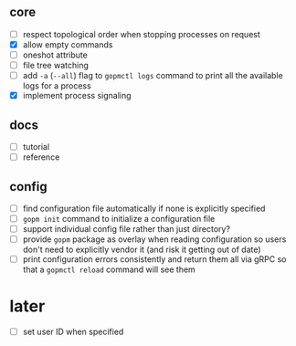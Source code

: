 ## core

- [ ] respect topological order when stopping processes on request
- [x] allow empty commands
- [ ] oneshot attribute
- [ ] file tree watching
- [ ] add `-a` (`--all`) flag to `gopmctl logs` command to print all the available logs for a process
- [x] implement process signaling

## docs
- [ ] tutorial
- [ ] reference

## config
- [ ] find configuration file automatically if none is explicitly specified
- [ ] `gopm init` command to initialize a configuration file
- [ ] support individual config file rather than just directory?
- [ ] provide `gopm` package as overlay when reading configuration so users don't need to explicitly vendor it (and risk it getting out of date)
- [ ] print configuration errors consistently and return them all via gRPC so that a `gopmctl reload` command will see them

# later
- [ ] set user ID when specified

